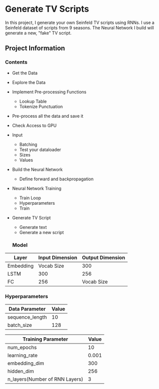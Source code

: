 # Generate TV Scripts
In this project, I generate your own Seinfeld TV scripts using RNNs. I use a Seinfeld dataset of scripts from 9 seasons. The Neural Network I build will generate a new, "fake" TV script.


## Project Information

### Contents

- Get the Data
- Explore the Data
- Implement Pre-processing Functions
	- Lookup Table
	- Tokenize Punctuation
- Pre-process all the data and save it
- Check Access to GPU
- Input
	- Batching
	- Test your dataloader
	- Sizes
	- Values
- Build the Neural Network
	- Define forward and backpropagation
- Neural Network Training
	- Train Loop
	- Hyperparameters
	- Train 
- Generate TV Script
	- Generate text
	- Generate a new script
  
  ### Model
| Layer | Input Dimension | Output Dimension |
| ----- | --------------- | ---------- |
|Embedding|Vocab Size| 300 |
|LSTM|300|256|
|FC|256|Vocab Size|

### Hyperparameters
|Data Parameter|Value|
|--------------|------|
|sequence_length| 10|
|batch_size| 128 |

|Training Parameter|Value|
|------------------|-----|
|num_epochs|10|
|learning_rate|0.001|
|embedding_dim|300|
|hidden_dim|256|
|n_layers(Number of RNN Layers)|3|
